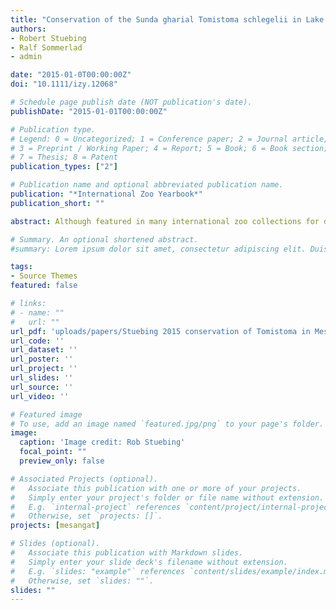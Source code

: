 ```yaml
---
title: "Conservation of the Sunda gharial Tomistoma schlegelii in Lake Mesangat, Indonesia"
authors:
- Robert Stuebing
- Ralf Sommerlad
- admin

date: "2015-01-0T00:00:00Z"
doi: "10.1111/izy.12068"

# Schedule page publish date (NOT publication's date).
publishDate: "2015-01-01T00:00:00Z"

# Publication type.
# Legend: 0 = Uncategorized; 1 = Conference paper; 2 = Journal article;
# 3 = Preprint / Working Paper; 4 = Report; 5 = Book; 6 = Book section;
# 7 = Thesis; 8 = Patent
publication_types: ["2"]

# Publication name and optional abbreviated publication name.
publication: "*International Zoo Yearbook*"
publication_short: ""

abstract: Although featured in many international zoo collections for decades, little was known about the natural history of Sunda gharial Tomistoma schlegelii until recently. Zoos rarely keep large individuals and breeding success has been low. As late as 1998, even though most conservationists regarded the conservation status of the species as Endangered, the reality was that over most of the range the actual status of the Sunda gharial was Data Deficient. Beginning with surveys of the species by international and local scientists in Indonesian Sumatra and, later, in Kalimantan, Indonesian Borneo, supported by the International Union for Conservation of Nature/Species Survival Commission Crocodile Specialist Group, more details on the broad distribution of this crocodilian came to light. Ironically, rediscovery of a large and healthy population of T. schlegelii in East Kalimantan arose from an oil-palm company accessing the area to develop a site called Danau Mesangat. Subsequently through a cooperation agreement with the oil-palm company's conservation department and a local foundation, a group of dedicated zoos in Europe and America, and the Tomistoma Task Force set up by the Crocodile Specialist Group, provided funding for three consecutive years of field studies by a research group. These studies investigated the ecology of T. schlegelii and of a sympatric population of the Critically Endangered Siamese crocodile Crocodylus siamensis. The role of the zoos, including their role in the development of the research programme, is described. Accounts are given of the characteristics of the Mesangat habitat, some new details about the distribution and abundance of Sunda gharial and Siamese crocodiles in the habitat, and information about reproduction in T. schlegelii. In summary, an overview of threats and suggestions for conservation actions needed at the Mesangat site are provided.

# Summary. An optional shortened abstract.
#summary: Lorem ipsum dolor sit amet, consectetur adipiscing elit. Duis posuere tellus ac convallis placerat. Proin tincidunt magna sed ex sollicitudin condimentum.

tags:
- Source Themes
featured: false

# links:
# - name: ""
#   url: ""
url_pdf: 'uploads/papers/Stuebing 2015 conservation of Tomistoma in Mesangat.pdf'
url_code: ''
url_dataset: ''
url_poster: ''
url_project: ''
url_slides: ''
url_source: ''
url_video: ''

# Featured image
# To use, add an image named `featured.jpg/png` to your page's folder. 
image:
  caption: 'Image credit: Rob Stuebing'
  focal_point: ""
  preview_only: false

# Associated Projects (optional).
#   Associate this publication with one or more of your projects.
#   Simply enter your project's folder or file name without extension.
#   E.g. `internal-project` references `content/project/internal-project/index.md`.
#   Otherwise, set `projects: []`.
projects: [mesangat]

# Slides (optional).
#   Associate this publication with Markdown slides.
#   Simply enter your slide deck's filename without extension.
#   E.g. `slides: "example"` references `content/slides/example/index.md`.
#   Otherwise, set `slides: ""`.
slides: ""
---
```


